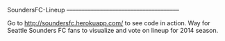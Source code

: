 SoundersFC-Lineup
–––––––––––––––––––––––––––––––––––––

Go to http://soundersfc.herokuapp.com/ to see code in action.
Way for Seattle Sounders FC fans to visualize and vote on lineup for 2014 season.